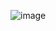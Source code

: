 ![image](https://github.com/ibrahimErenCskn/rickAndMorty/assets/135732239/35677cd4-2c8f-4286-82da-6d76e3c459fb)
